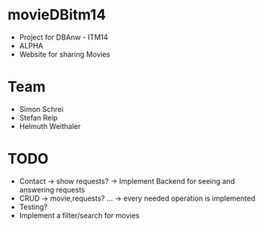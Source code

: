 # movieDBitm14
- Project for DBAnw - ITM14
- ALPHA
- Website for sharing Movies

# Team
* Simon Schrei
* Stefan Reip
* Helmuth Weithaler


# TODO
- Contact -> show requests? -> Implement Backend for seeing and answering requests
- CRUD -> movie,requests? ... -> every needed operation is implemented
- Testing?
- Implement a filter/search for movies
